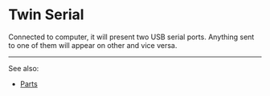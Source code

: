 # Twin Serial

Connected to computer, it will present two USB serial ports. Anything sent to
one of them will appear on other and vice versa.

---

See also:
* [Parts](Hardware/Board/TwinSerial.md)
